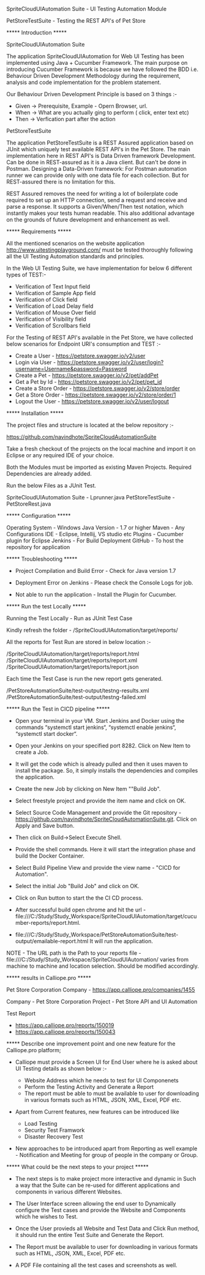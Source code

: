 SpriteCloudUIAutomation Suite - UI Testing Automation Module


PetStoreTestSuite - Testing the REST API's of Pet Store


***** Introduction *****

SpriteCloudUIAutomation Suite 

The application SpriteCloudUIAutomation for Web UI Testing has been implemented using Java + Cucumber Framework. The main purpose on introducing Cucumber Framework is because we have followed the BDD i.e. Behaviour Driven Development Methodology during the requirement, analysis and code implementation for the problem statement. 

Our Behaviour Driven Development Principle is based on 3 things :-
 
 - Given -> Prerequisite, Example - Opern Browser, url.
 - When -> What are you actually ging to perform ( click, enter text etc)
 - Then -> Verfication part after the action

PetStoreTestSuite

The application PetStoreTestSuite is a REST Assured application based on JUnit which uniquely test available REST API's in the Pet Store. The main implementation here in REST API's is Data Driven framework Development. Can be done in REST-assured as it is a Java client. But can't be done in Postman. Designing a Data-Driven framework: For Postman automation runner we can provide only with one data file for each collection. But for REST-assured there is no limitation for this.

REST Assured removes the need for writing a lot of boilerplate code required to set up an HTTP connection, send a request and receive and parse a response. It supports a Given/When/Then test notation, which instantly makes your tests human readable. This also additional advantage on the grounds of future development and enhancement as well.

***** Requirements *****


All the mentioned scenarios on the website application http://www.uitestingplayground.com/ must be tested thoroughly following all the UI Testing Automation standards and principles.

In the Web UI Testing Suite, we have implementation for below 6 different types of TEST:-

- Verification of Text Input field
- Verification of Sample App field
- Verification of Click field
- Verification of Load Delay field
- Verification of Mouse Over field
- Verification of Visibility field
- Verification of Scrollbars field

For the Testing of REST API's available in the Pet Store, we have collected below scenarios for Endpoint URI's consumption and TEST :-

- Create a User - https://petstore.swagger.io/v2/user
- Login via User - https://petstore.swagger.io/v2/user/login?username=Username&password=Password
- Create a Pet - https://petstore.swagger.io/v2/pet/addPet
- Get a Pet by Id - https://petstore.swagger.io/v2/pet/pet_id
- Create a Store Order - https://petstore.swagger.io/v2/store/order
- Get a Store Order - https://petstore.swagger.io/v2/store/order/1
- Logout the User - https://petstore.swagger.io/v2/user/logout


***** Installation *****



The project files and structure is located at the below repository :-

https://github.com/navindhote/SpriteCloudAutomationSuite

Take a fresh checkout of the projects on the local machine and import it on Eclipse or any required IDE of your choice.

Both the Modules must be imported as existing Maven Projects. Required Dependencies are already added.

Run the below Files as a JUnit Test.

SpriteCloudUIAutomation Suite - Lprunner.java
PetStoreTestSuite - PetStoreRest.java

***** Configuration *****



Operating System - Windows
Java Version - 1.7 or higher
Maven - Any Configurations
IDE - Eclipse, Intellij, VS studio etc
Plugins - Cucumber plugin for Eclipse
Jenkins - For Build Deployment
GitHub - To host the repository for application



***** Troubleshooting *****



- Project Compilation and Build Error - Check for Java version 1.7

- Deployment Error on Jenkins - Please check the Console Logs for job.

- Not able to run the application - Install the Plugin for Cucumber.



***** Run the test Locally *****



Running the Test Locally - Run as JUnit Test Case

Kindly refresh the folder - /SpriteCloudUIAutomation/target/reports/

All the reports for Test Run are stored in below location :-

/SpriteCloudUIAutomation/target/reports/report.html
/SpriteCloudUIAutomation/target/reports/report.xml
/SpriteCloudUIAutomation/target/reports/report.json

Each time the Test Case is run the new report gets generated.

/PetStoreAutomationSuite/test-output/testng-results.xml
/PetStoreAutomationSuite/test-output/testng-failed.xml


***** Run the Test in CICD pipeline *****

- Open your terminal in your VM. Start Jenkins and Docker using the commands “systemctl start jenkins“, “systemctl enable jenkins“, “systemctl start docker“.

- Open your Jenkins on your specified port 8282. Click on New Item to create a Job.

- It will get the code which is already pulled and then it uses maven to install the package. So, it simply installs the dependencies and compiles the application.

- Create the new Job by clicking on New Item ""Build Job".

- Select freestyle project and provide the item name and click on OK.

- Select Source Code Management and provide the Git repository - https://github.com/navindhote/SpriteCloudAutomationSuite.git. Click on Apply and Save button.

- Then click on Build->Select Execute Shell. 

- Provide the shell commands. Here it will start the integration phase and build the Docker Container.

- Select Build Pipeline View and provide the view name - "CICD for Automation".

- Select the initial Job "Build Job" and click on OK.

- Click on Run button to start the the CI CD process.

- After successful build open chrome and hit the url - file:///C:/Study/Study_Workspace/SpriteCloudUIAutomation/target/cucumber-reports/report.html.
- file:///C:/Study/Study_Workspace/PetStoreAutomationSuite/test-output/emailable-report.html It will run the application. 

NOTE - The URL path is the Path to your reports file - file:///C:/Study/Study_Workspace/SpriteCloudUIAutomation/ varies from machine to machine and location selection. Should be modified accordingly.




***** results in Calliope.pro *****

Pet Store Corporation Company - https://app.calliope.pro/companies/1455

Company - Pet Store Corporation
Project - Pet Store API and UI Automation

Test Report 

- https://app.calliope.pro/reports/150019 
- https://app.calliope.pro/reports/150043



***** Describe one improvement point and one new feature for the Calliope.pro platform;

- Calliope must provide a Screen UI for End User where he is asked about UI Testing details as shown below :-

  - Website Address which he needs to test for UI Componenets
  - Perform the Testing Activity and Generate a Report
  - The report must be able to must be available to user for downloading in various formats such as HTML, JSON, XML, Excel, PDF etc.

- Apart from Current features, new features can be introduced like

  - Load Testing
  - Security Test Framwork
  - Disaster Recovery Test

- New approaches to be introduced apart from Reporting as well example - Notification and Meeting for group of people in the company or Group.


***** What could be the next steps to your project *****

- The next steps is to make project more interactive and dynamic in Such a way that the Suite can be re-used for different applications and components in various different Websites.

- The User Interface screen allowing the end user to Dynamically configure the Test cases and provide the Website and Components which he wishes to Test.

- Once the User provieds all Website and Test Data and Click Run method, it should run the entire Test Suite and Generate the Report.

- The Report must be available to user for downloading in various formats such as HTML, JSON, XML, Excel, PDF etc.

- A PDF File containing all the test cases and screenshots as well.
